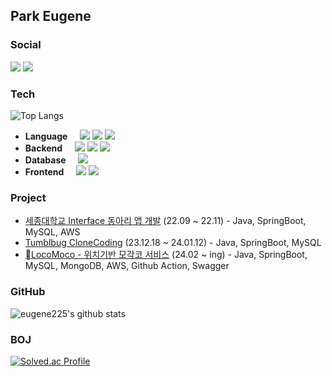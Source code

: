 
<h2><b>Park Eugene</b></h2>

<h3><b>Social</b></h3>

<a href="https://hits.seeyoufarm.com"><img src="https://hits.seeyoufarm.com/api/count/incr/badge.svg?url=https%3A%2F%2Fgithub.com%2Feugene225&count_bg=%23FF8A00&title_bg=%23000000&icon=github.svg&icon_color=%23FFA74A&title=GitHub&edge_flat=false"/></a> <a href="https://velog.io/@eugene225/posts"><img src="https://img.shields.io/badge/DEV_LOG-09B3AF?style=flat-square&logo=Storyblok&logoColor=white"/></a>
<!-- <a href="https://www.instagram.com/kong_eugene225/"><img src="https://img.shields.io/badge/INSTAGRAM-E4405F?style=flat-square&logo=Instagram&logoColor=black"/></a> -->


<h3><b>Tech</b></h3>

![Top Langs](https://github-readme-stats.vercel.app/api/top-langs/?username=eugene225&layout=compact&theme=tokyonight)

* **Language** &nbsp; &nbsp; <img src="https://img.shields.io/badge/JAVA-007396?style=for-the-badge&logo=java&logoColor=white"> <img src="https://img.shields.io/badge/c-%2300599C.svg?style=for-the-badge&logo=c&logoColor=white"> <img src="https://img.shields.io/badge/c++-00599C?style=for-the-badge&logo=C%2B%2B&logoColor=white"> <br>
* **Backend** &nbsp; &nbsp; <img src="https://img.shields.io/badge/spring-6DB33F?style=for-the-badge&logo=spring&logoColor=white"> <img src="https://img.shields.io/badge/spring boot-6DB33F?style=for-the-badge&logo=spring boot&logoColor=white"> <img src="https://img.shields.io/badge/AWS-%23FF9900.svg?style=for-the-badge&logo=amazon-aws&logoColor=white"> <br>
* **Database** &nbsp; &nbsp; <img src="https://img.shields.io/badge/mysql-4479A1?style=for-the-badge&logo=mysql&logoColor=white"> <br>
* **Frontend** &nbsp; &nbsp; <img src="https://img.shields.io/badge/html-E34F26?style=for-the-badge&logo=html5&logoColor=white"> <img src="https://img.shields.io/badge/Thymeleaf-%23005C0F.svg?style=for-the-badge&logo=Thymeleaf&logoColor=white">


<h3><b>Project</b></h3>

* [세종대학교 Interface 동아리 앱 개발][1] (22.09 ~ 22.11) - Java, SpringBoot, MySQL, AWS
* [Tumblbug CloneCoding][2] (23.12.18 ~ 24.01.12) - Java, SpringBoot, MySQL
* [LocoMoco - 위치기반 모각코 서비스][3] (24.02 ~ ing) - Java, SpringBoot, MySQL, MongoDB, AWS, Github Action, Swagger
  
[1]:https://github.com/Interface-Co-Ltd/Interface-Server.git
[2]:https://github.com/Ogu-Family/fiml-backend
[3]:https://github.com/Ogu-Family/Locomoco_BE

 
 
<h3><b>GitHub</b></h3>

![eugene225's github stats](https://github-readme-stats.vercel.app/api?username=eugene225&show_icons=true&theme=tokyonight)



<h3><b>BOJ</b></h3>

[![Solved.ac Profile](http://mazassumnida.wtf/api/generate_badge?boj=zenia0225)](https://solved.ac/zenia0225)


<!---
eugene225/eugene225 is a ✨ special ✨ repository because its `README.md` (this file) appears on your GitHub profile.
You can click the Preview link to take a look at your changes.
--->
